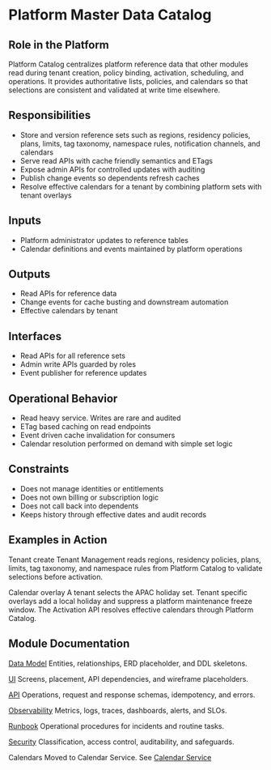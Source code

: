# Platform Master Data Catalog

## Role in the Platform
Platform Catalog centralizes platform reference data that other modules read during tenant creation, policy binding, activation, scheduling, and operations. It provides authoritative lists, policies, and calendars so that selections are consistent and validated at write time elsewhere.

## Responsibilities
- Store and version reference sets such as regions, residency policies, plans, limits, tag taxonomy, namespace rules, notification channels, and calendars
- Serve read APIs with cache friendly semantics and ETags
- Expose admin APIs for controlled updates with auditing
- Publish change events so dependents refresh caches
- Resolve effective calendars for a tenant by combining platform sets with tenant overlays

## Inputs
- Platform administrator updates to reference tables
- Calendar definitions and events maintained by platform operations

## Outputs
- Read APIs for reference data
- Change events for cache busting and downstream automation
- Effective calendars by tenant

## Interfaces
- Read APIs for all reference sets
- Admin write APIs guarded by roles
- Event publisher for reference updates

## Operational Behavior
- Read heavy service. Writes are rare and audited
- ETag based caching on read endpoints
- Event driven cache invalidation for consumers
- Calendar resolution performed on demand with simple set logic

## Constraints
- Does not manage identities or entitlements
- Does not own billing or subscription logic
- Does not call back into dependents
- Keeps history through effective dates and audit records

## Examples in Action

Tenant create
Tenant Management reads regions, residency policies, plans, limits, tag taxonomy, and namespace rules from Platform Catalog to validate selections before activation.

Calendar overlay
A tenant selects the APAC holiday set. Tenant specific overlays add a local holiday and suppress a platform maintenance freeze window. The Activation API resolves effective calendars through Platform Catalog.

## Module Documentation

[Data Model](data-model.md)
Entities, relationships, ERD placeholder, and DDL skeletons.

[UI](ui.md)
Screens, placement, API dependencies, and wireframe placeholders.

[API](api.md)
Operations, request and response schemas, idempotency, and errors.

[Observability](observability.md)
Metrics, logs, traces, dashboards, alerts, and SLOs.

[Runbook](runbook.md)
Operational procedures for incidents and routine tasks.

[Security](security.md)
Classification, access control, auditability, and safeguards.


Calendars
Moved to Calendar Service. See [Calendar Service](../calendar-service/index.md)
